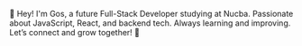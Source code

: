 👋 Hey! I'm Gos, a future Full-Stack Developer studying at Nucba. Passionate about JavaScript, React, and backend tech. Always learning and improving. Let’s connect and grow together! 🚀

<!---
goscodes/goscodes is a ✨ special ✨ repository because its `README.md` (this file) appears on your GitHub profile.
You can click the Preview link to take a look at your changes.
--->
